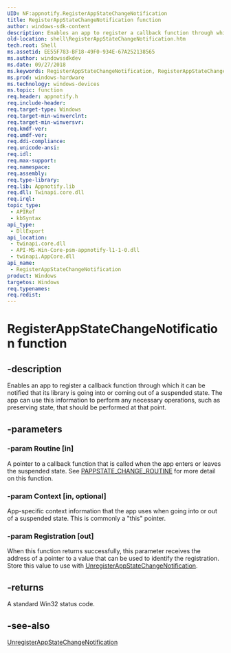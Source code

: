 ```yaml
---
UID: NF:appnotify.RegisterAppStateChangeNotification
title: RegisterAppStateChangeNotification function
author: windows-sdk-content
description: Enables an app to register a callback function through which it can be notified that its library is going into or coming out of a suspended state.
old-location: shell\RegisterAppStateChangeNotification.htm
tech.root: Shell
ms.assetid: EE55F783-BF18-49F0-934E-67A252138565
ms.author: windowssdkdev
ms.date: 09/27/2018
ms.keywords: RegisterAppStateChangeNotification, RegisterAppStateChangeNotification function [Windows Shell], appnotify/RegisterAppStateChangeNotification, shell.RegisterAppStateChangeNotification
ms.prod: windows-hardware
ms.technology: windows-devices
ms.topic: function
req.header: appnotify.h
req.include-header: 
req.target-type: Windows
req.target-min-winverclnt: 
req.target-min-winversvr: 
req.kmdf-ver: 
req.umdf-ver: 
req.ddi-compliance: 
req.unicode-ansi: 
req.idl: 
req.max-support: 
req.namespace: 
req.assembly: 
req.type-library: 
req.lib: Appnotify.lib
req.dll: Twinapi.core.dll
req.irql: 
topic_type:
 - APIRef
 - kbSyntax
api_type:
 - DllExport
api_location:
 - twinapi.core.dll
 - API-MS-Win-Core-psm-appnotify-l1-1-0.dll
 - twinapi.AppCore.dll
api_name:
 - RegisterAppStateChangeNotification
product: Windows
targetos: Windows
req.typenames: 
req.redist: 
---
```


# RegisterAppStateChangeNotification function


## -description


Enables an app to register a callback function through which it can be notified that its library is going into or coming out of a suspended state. The app can use this information to perform any necessary operations, such as preserving state, that should be performed at that point.


## -parameters




### -param Routine [in]

A pointer to a callback function that is called when the app enters or leaves the suspended state. See <a href="https://msdn.microsoft.com/AA5B09FA-2016-4C9D-8DE3-CD3C6141B45A">PAPPSTATE_CHANGE_ROUTINE</a> for more detail on this function.


### -param Context [in, optional]

App-specific context information that the app uses when going into or out of a suspended state. This is commonly a "this" pointer.


### -param Registration [out]

When this function returns successfully, this parameter receives the address of a pointer to a value that can be used to identify the registration. Store this value to use with <a href="https://msdn.microsoft.com/97D92C75-5C73-4DCF-BE65-2558A1101789">UnregisterAppStateChangeNotification</a>.


## -returns



A standard Win32 status code.




## -see-also




<a href="https://msdn.microsoft.com/97D92C75-5C73-4DCF-BE65-2558A1101789">UnregisterAppStateChangeNotification</a>
 

 

